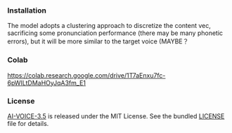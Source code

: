 ### Installation

The model adopts a clustering approach to discretize the content vec,
sacrificing some pronunciation performance (there may be many phonetic errors), but it will be more similar to the target voice (MAYBE？

### Colab

https://colab.research.google.com/drive/1T7aEnxu7fc-6pWILtDMaHOyJqA3fm_E1

### License

[AI-VOICE-3.5](https://github.com/MRiwu/AI-VOICE-3.5) is released under the MIT License. See the bundled [LICENSE](./LICENSE) file for details.


